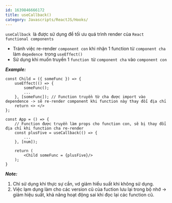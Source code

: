 ```yaml
---
id: 1639846666172
title: useCallback()
category: Javascripts/ReactJS/Hooks/
---
```


`useCallback `là được sử dụng để tối ưu quá trình render của `React functional components`

* Tránh việc re-render `component con` khi nhận 1 function từ `component cha` làm `depedence `trong `useEffect()`
* Sử dụng khi muốn truyền 1 `function `từ `component cha` vào `component con`

***Example:***

```
const Child = ({ someFunc }) => {
    useEffect(() => {
        someFunc();
        ...
    }, [someFunc]); // Function truyền từ cha được import vào dependence -> sẽ re-render component khi function này thay đổi địa chỉ
    return <> </>
};

const App = () => {
    // Function được truyền làm props cho function con, sẽ bị thay đổi địa chỉ khi function cha re-render
    const plusFive = useCallback(() => {
        ...
    }, [num]);

    return (
        <Child someFunc = {plusFive}/>
    );
}
```

***Note:***

1. Chỉ sử dụng khi thực sự cần, vd giảm hiểu suất khi không sử dụng.
2. Việc lạm dụng làm cho các version cũ của fuction lưu lại trong bộ nhớ -> giảm hiệu suất, khả năng hoạt động sai khi đọc lại các function cũ.